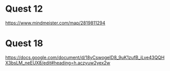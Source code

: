 # Quest 12
https://www.mindmeister.com/map/2819811294

# Quest 18
https://docs.google.com/document/d/18yCswogeID8_9uK1zufB_iLve43QQHX3bsLM_neEUX8/edit#heading=h.aczyuw2yex2w


